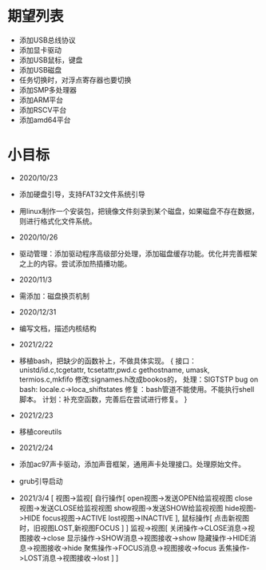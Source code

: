 # 期望列表
* 添加USB总线协议
* 添加显卡驱动
* 添加USB鼠标，键盘
* 添加USB磁盘
* 任务切换时，对浮点寄存器也要切换
* 添加SMP多处理器
* 添加ARM平台
* 添加RSCV平台
* 添加amd64平台

# 小目标
* 2020/10/23
* 添加硬盘引导，支持FAT32文件系统引导
* 用linux制作一个安装包，把镜像文件刻录到某个磁盘，如果磁盘不存在数据，则进行格式化文件系统。

* 2020/10/26
* 驱动管理：添加驱动程序高级部分处理，添加磁盘缓存功能。优化并完善框架之上的内容。尝试添加热插播功能。

* 2020/11/3
* 需添加：磁盘换页机制
* 2020/12/31
* 编写文档，描述内核结构
* 2021/2/22
* 移植bash，把缺少的函数补上，不做具体实现。
    {
    接口：unistd/id.c,tcgetattr, tcsetattr,pwd.c
        gethostname, umask, termios.c,mkfifo
    修改:signames.h改成bookos的，
    处理：SIGTSTP
    bug on bash: locale.c->loca_shiftstates
    修复：bash管道不能使用。不能执行shell脚本。
    计划：补充空函数，完善后在尝试进行修复。
    }
* 2021/2/23
* 移植coreutils
* 2021/2/24
* 添加ac97声卡驱动，添加声音框架，通用声卡处理接口。处理原始文件。
* grub引导启动
* 2021/3/4
    [
        视图->监视[
            自行操作[
                open视图->发送OPEN给监视视图
                close视图->发送CLOSE给监视视图
                show视图->发送SHOW给监视视图
                hide视图->HIDE
                focus视图->ACTIVE
                lost视图->INACTIVE
            ],
            鼠标操作[
                点击新视图时，旧视图LOST,新视图FOCUS
            ]
        ]
        监视->视图[
            关闭操作->CLOSE消息->视图接收->close
            显示操作->SHOW消息->视图接收->show
            隐藏操作->HIDE消息->视图接收->hide
            聚焦操作->FOCUS消息->视图接收->focus
            丢焦操作->LOST消息->视图接收->lost
        ]
    ]
